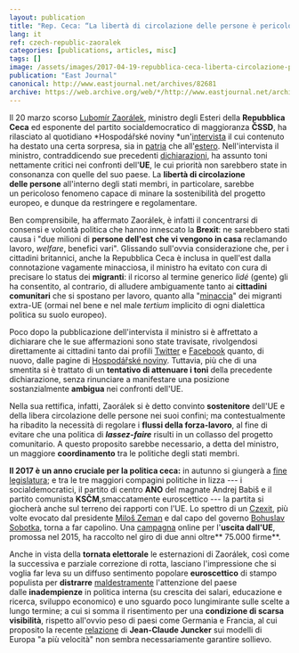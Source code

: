 ```yaml
---
layout: publication
title: "Rep. Ceca: “La libertà di circolazione delle persone è pericolosa”"
lang: it
ref: czech-republic-zaoralek
categories: [publications, articles, misc]
tags: []
image: /assets/images/2017-04-19-repubblica-ceca-liberta-circolazione-persone-pericolosa.jpg
publication: "East Journal"
canonical: http://www.eastjournal.net/archives/82681
archive: https://web.archive.org/web/*/http://www.eastjournal.net/archives/82681
---
```


Il 20 marzo scorso [Lubomír Zaorálek](https://twitter.com/ZaoralekL), ministro degli Esteri della **Repubblica Ceca** ed esponente del partito socialdemocratico di maggioranza **ČSSD**, ha rilasciato al quotidiano *Hospodářské noviny *un'[intervista](http://archiv.ihned.cz/c1-65664710-zaoralek-omezme-v-unii-volny-pohyb-za-praci-musime-mit-kontrolu-nad-tim-kdo-k-nam-prichazi) il cui contenuto ha destato una certa sorpresa, sia in [patria](http://www.amo.cz/cs/agenda-pro-ceskou-zahranicni-politiku/the-czech-foreign-ministers-anti-european-turn/) che all'[estero](https://www.opendemocracy.net/can-europe-make-it/benjamin-tallis-mark-galeotti-michal-koran-jakub-eberle-ondrej-ditrych/czech-republic-gives-up-on-eu). Nell'intervista il ministro, contraddicendo sue precedenti [dichiarazioni](https://zpravy.idnes.cz/rozstrel-ministr-zahranici-lubomir-zaoralek-faj-/domaci.aspx?c=A170214_112844_domaci_jw), ha assunto toni nettamente critici nei confronti dell'**UE**, le cui priorità non sarebbero state in consonanza con quelle del suo paese. La **libertà di circolazione delle persone** all'interno degli stati membri, in particolare, sarebbe un pericoloso fenomeno capace di minare la sostenibilità del progetto europeo, e dunque da restringere e regolamentare.

Ben comprensibile, ha affermato Zaorálek, è infatti il concentrarsi di consensi e volontà politica che hanno innescato la **Brexit**: ne sarebbero stati causa i "due milioni di **persone dell'est che vi vengono in casa** reclamando lavoro, *welfare*, benefici vari". Glissando sull'ovvia considerazione che, per i cittadini britannici, anche la Repubblica Ceca è inclusa in quell'est dalla connotazione vagamente minacciosa, il ministro ha evitato con cura di precisare lo status dei **migranti**: il ricorso al termine generico *lidé* (gente) gli ha consentito, al contrario, di alludere ambiguamente tanto ai **cittadini comunitari** che si spostano per lavoro, quanto alla "[minaccia](https://www.theguardian.com/world/2016/sep/14/milos-zeman-czech-leader-refugees)" dei migranti extra-UE (ormai nel bene e nel male *tertium* implicito di ogni dialettica politica su suolo europeo).

Poco dopo la pubblicazione dell'intervista il ministro si è affrettato a dichiarare che le sue affermazioni sono state travisate, rivolgendosi direttamente ai cittadini tanto dai profili [Twitter](https://twitter.com/ZaoralekL/status/843783901004881924) e [Facebook](https://www.facebook.com/lubomir.zaoralek/posts/1433009853436726) quanto, di nuovo, dalle pagine di [Hospodářské noviny](http://archiv.ihned.cz/c1-65665930-volny-pohyb-osob-je-uspechem-evropy). Tuttavia, più che di una smentita si è trattato di un **tentativo di attenuare i toni** della precedente dichiarazione, senza rinunciare a manifestare una posizione sostanzialmente **ambigua** nei confronti dell'UE.

Nella sua rettifica, infatti, Zaorálek si è detto convinto **sostenitore** dell'UE e della libera circolazione delle persone nei suoi confini; ma contestualmente ha ribadito la necessità di regolare i **flussi della forza-lavoro**, al fine di evitare che una politica di ***lassez-faire*** risulti in un collasso del progetto comunitario. A questo proposito sarebbe necessario, a detta del ministro, un maggiore **coordinamento** tra le politiche degli stati membri.

**Il 2017 è un anno cruciale per la politica ceca:** in autunno si giungerà a [fine legislatura](https://en.wikipedia.org/wiki/Czech_legislative_election,_2017); e tra le tre maggiori compagini politiche in lizza --- i socialdemocratici, il partito di centro **ANO** del magnate Andrej Babiš e il partito comunista **KSČM**,smaccatamente euroscettico --- la partita si giocherà anche sul terreno dei rapporti con l'UE. Lo spettro di un [Czexit](https://www.eastjournal.net/archives/74746), più volte evocato dal presidente [Miloš Zeman](https://time.com/4391005/czexit-milos-zeman-referendum-nato-eu-czech/) e dal capo del governo [Bohuslav Sobotka](https://www.telegraph.co.uk/news/worldnews/europe/czechrepublic/12170994/Czechs-will-follow-Britain-out-of-EU.html), torna a far capolino. Una [campagna](https://www.petice24.com/signatures/petice_za_referendum_o_vystoupeni_z_evropske_unie/) online per l'**uscita dall'UE**, promossa nel 2015, ha raccolto nel giro di due anni oltre** 75.000 firme**.

Anche in vista della **tornata elettorale** le esternazioni di Zaorálek, così come la successiva e parziale correzione di rotta, lasciano l'impressione che si voglia far leva su un diffuso sentimento popolare **euroscettico** di stampo populista per **distrarre** [maldestramente](http://visegradrevue.eu/the-czech-foreign-ministers-anti-european-turn/) l'attenzione del paese dalle **inadempienze** in politica interna (su crescita dei salari, educazione e ricerca, sviluppo economico) e uno sguardo poco lungimirante sulle scelte a lungo termine; a cui si somma il risentimento per una **condizione di scarsa visibilità**, rispetto all'ovvio peso di paesi come Germania e Francia, al cui proposito la recente [relazione](https://ec.europa.eu/commission/sites/beta-political/files/white_paper_on_the_future_of_europe_en.pdf) di **Jean-Claude Juncker** sui modelli di Europa "a più velocità" non sembra necessariamente garantire sollievo.
